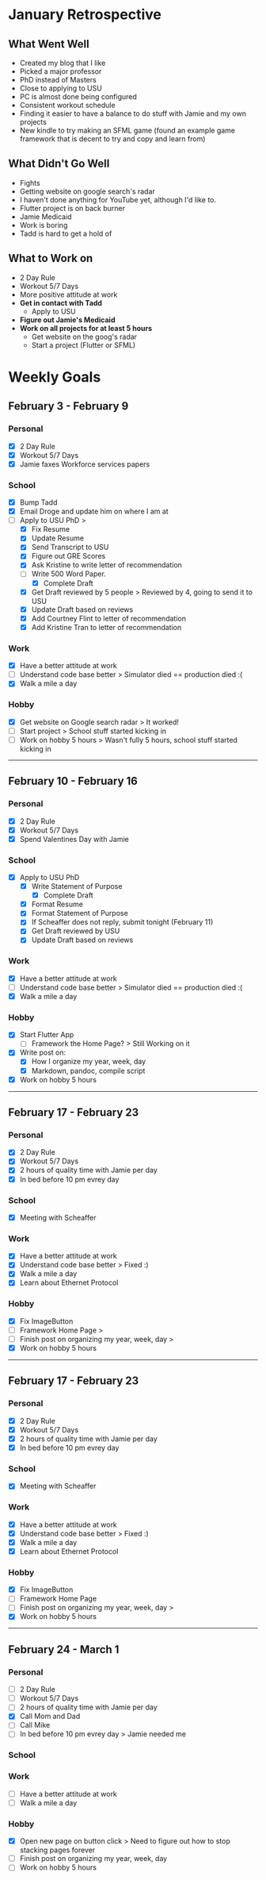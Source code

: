 # January Retrospective
## What Went Well
* Created my blog that I like
* Picked a major professor
* PhD instead of Masters
* Close to applying to USU
* PC is almost done being configured
* Consistent workout schedule
* Finding it easier to have a balance to do stuff with Jamie and my own projects
* New kindle to try making an SFML game (found an example game framework that is decent to try and copy and learn from)

## What Didn't Go Well
* Fights
* Getting website on google search's radar
* I haven't done anything for YouTube yet, although I'd like to.
* Flutter project is on back burner
* Jamie Medicaid
* Work is boring
* Tadd is hard to get a hold of

## What to Work on
* 2 Day Rule
* Workout 5/7 Days
* More positive attitude at work
* **Get in contact with Tadd**
	* Apply to USU 
* **Figure out Jamie's Medicaid**
* **Work on all projects for at least 5 hours**
	* Get website on the goog's radar
	* Start a project (Flutter or SFML)
	
# Weekly Goals

## February 3 - February 9 
### Personal
- [X] 2 Day Rule
- [X] Workout 5/7 Days
- [X] Jamie faxes Workforce services papers

### School
- [X] Bump Tadd
- [X] Email Droge and update him on where I am at
- [ ] Apply to USU PhD > 
    - [X] Fix Resume
    - [X] Update Resume
    - [X] Send Transcript to USU
    - [X] Figure out GRE Scores
    - [X] Ask Kristine to write letter of recommendation
    - [ ] Write 500 Word Paper. 
    	- [X] Complete Draft
	- [X] Get Draft reviewed by 5 people > Reviewed by 4, going to send it to USU
	- [X] Update Draft based on reviews
    - [X] Add Courtney Flint to letter of recommendation
    - [X] Add Kristine Tran to letter of recommendation

### Work
- [X] Have a better attitude at work
- [ ] Understand code base better > Simulator died == production died :(
- [X] Walk a mile a day

### Hobby
- [X] Get website on Google search radar > It worked!
- [ ] Start project > School stuff started kicking in
- [ ] Work on hobby 5 hours > Wasn't fully 5 hours, school stuff started kicking in

---

## February 10 - February 16 
### Personal
- [X] 2 Day Rule
- [X] Workout 5/7 Days
- [X] Spend Valentines Day with Jamie

### School
- [X] Apply to USU PhD
    - [X] Write Statement of Purpose
    	- [X] Complete Draft
	- [X] Format Resume
	- [X] Format Statement of Purpose
	- [X] If Scheaffer does not reply, submit tonight (February 11)
	- [X] Get Draft reviewed by USU
	- [X] Update Draft based on reviews

### Work
- [X] Have a better attitude at work
- [ ] Understand code base better > Simulator died == production died :(
- [X] Walk a mile a day

### Hobby
- [X] Start Flutter App
	- [ ] Framework the Home Page? > Still Working on it
- [X] Write post on: 
	- [X] How I organize my year, week, day 
	- [X] Markdown, pandoc, compile script
- [X] Work on hobby 5 hours

---

## February 17 - February 23 
### Personal
- [X] 2 Day Rule
- [X] Workout 5/7 Days
- [X] 2 hours of quality time with Jamie per day
- [X] In bed before 10 pm evrey day

### School
- [X] Meeting with Scheaffer

### Work
- [X] Have a better attitude at work
- [X] Understand code base better > Fixed :)
- [X] Walk a mile a day
- [X] Learn about Ethernet Protocol

### Hobby
- [X] Fix ImageButton 
- [ ] Framework Home Page > 
- [ ] Finish post on organizing my year, week, day > 
- [X] Work on hobby 5 hours

---

## February 17 - February 23 
### Personal
- [X] 2 Day Rule
- [X] Workout 5/7 Days
- [X] 2 hours of quality time with Jamie per day
- [X] In bed before 10 pm evrey day

### School
- [X] Meeting with Scheaffer

### Work
- [X] Have a better attitude at work
- [X] Understand code base better > Fixed :)
- [X] Walk a mile a day
- [X] Learn about Ethernet Protocol

### Hobby
- [X] Fix ImageButton 
- [ ] Framework Home Page 
- [ ] Finish post on organizing my year, week, day > 
- [X] Work on hobby 5 hours

---

## February 24 - March 1 
### Personal
- [ ] 2 Day Rule
- [ ] Workout 5/7 Days
- [ ] 2 hours of quality time with Jamie per day
- [X] Call Mom and Dad
- [ ] Call Mike
- [ ] In bed before 10 pm evrey day > Jamie needed me

### School

### Work
- [ ] Have a better attitude at work
- [ ] Walk a mile a day

### Hobby
- [X] Open new page on button click > Need to figure out how to stop stacking pages forever
- [ ] Finish post on organizing my year, week, day 
- [ ] Work on hobby 5 hours
